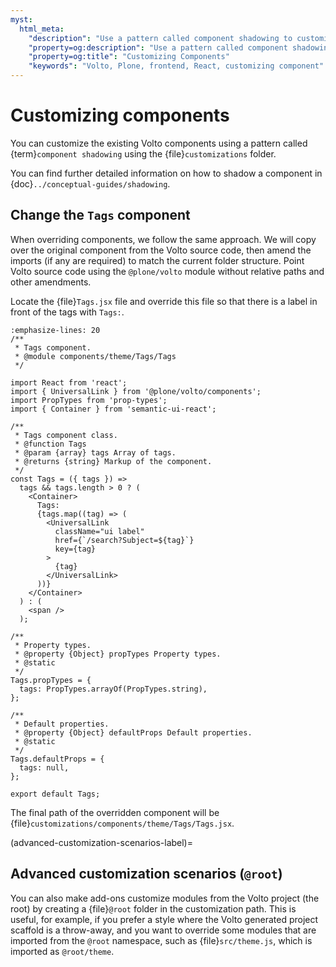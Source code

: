 ```yaml
---
myst:
  html_meta:
    "description": "Use a pattern called component shadowing to customize volto components."
    "property=og:description": "Use a pattern called component shadowing to customize volto components."
    "property=og:title": "Customizing Components"
    "keywords": "Volto, Plone, frontend, React, customizing component"
---
```


# Customizing components

You can customize the existing Volto components using a pattern called {term}`component shadowing` using the {file}`customizations` folder.

You can find further detailed information on how to shadow a component in {doc}`../conceptual-guides/shadowing`.

## Change the `Tags` component

When overriding components, we follow the same approach.
We will copy over the original component from the Volto source code, then amend the imports (if any are required) to match the current folder structure.
Point Volto source code using the `@plone/volto` module without relative paths and other amendments.

Locate the {file}`Tags.jsx` file and override this file so that there is a label in front of the tags with `Tags:`.

```{code-block} jsx
:emphasize-lines: 20
/**
 * Tags component.
 * @module components/theme/Tags/Tags
 */

import React from 'react';
import { UniversalLink } from '@plone/volto/components';
import PropTypes from 'prop-types';
import { Container } from 'semantic-ui-react';

/**
 * Tags component class.
 * @function Tags
 * @param {array} tags Array of tags.
 * @returns {string} Markup of the component.
 */
const Tags = ({ tags }) =>
  tags && tags.length > 0 ? (
    <Container>
      Tags:
      {tags.map((tag) => (
        <UniversalLink
          className="ui label"
          href={`/search?Subject=${tag}`}
          key={tag}
        >
          {tag}
        </UniversalLink>
      ))}
    </Container>
  ) : (
    <span />
  );

/**
 * Property types.
 * @property {Object} propTypes Property types.
 * @static
 */
Tags.propTypes = {
  tags: PropTypes.arrayOf(PropTypes.string),
};

/**
 * Default properties.
 * @property {Object} defaultProps Default properties.
 * @static
 */
Tags.defaultProps = {
  tags: null,
};

export default Tags;
```

The final path of the overridden component will be {file}`customizations/components/theme/Tags/Tags.jsx`.

(advanced-customization-scenarios-label)=

## Advanced customization scenarios (`@root`)

You can also make add-ons customize modules from the Volto project (the root) by creating a {file}`@root` folder in the customization path.
This is useful, for example, if you prefer a style where the Volto generated project scaffold is a throw-away, and you want to override some modules that are imported from the `@root` namespace, such as {file}`src/theme.js`, which is imported as `@root/theme`.
